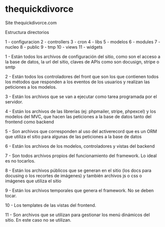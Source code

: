 # thequickdivorce
Site thequickdivorce.com

Estructura directorios

1 - configuracion
2 - controllers
3 - cron
4 - libs
5 - modelos
6 - modules
7 - nucleo
8 - public
9 - tmp
10 - views
11 - widgets


1 - Están todos los archivos de configuración del sitio, como son el acceso a la base de datos, la url del sitio, claves de APIs como son docusign, stripe o smtp

2 - Están todos los controladores del front que son los que contienen todos los métodos que responden a los eventos de los usuarios y realizan las peticiones a los modelos.

3 - Están los archivos que se van a ejecutar como tarea programada por el servidor.

4 - Están los archivos de las librerías (ej: phpmailer, stripe, phpexcel) y los modelos del MVC, que hacen las peticiones a la base de datos tanto del frontend como backend

5 - Son archivos que corresponden al uso del activerecord que es un ORM que utiliza el sitio para algunas de las peticiones a la base de datos

6 - Están los archivos de los modelos, controladores y vistas del backend

7 - Son todos archivos propios del funcionamiento del framework. Lo ideal es no tocarlos.

8 - Están los archivos públicos que se generan en el sitio (los docs para docusing o los recortes de imágenes) y también archivos js o css o imágenes que utiliza el sitio

9 - Están los archivos temporales que genera el framework. No se deben tocar.

10 - Los templates de las vistas del frontend.

11 - Son archivos que se utilizan para gestionar los menú dinámicos del sitio. En este caso no se utilizan.
